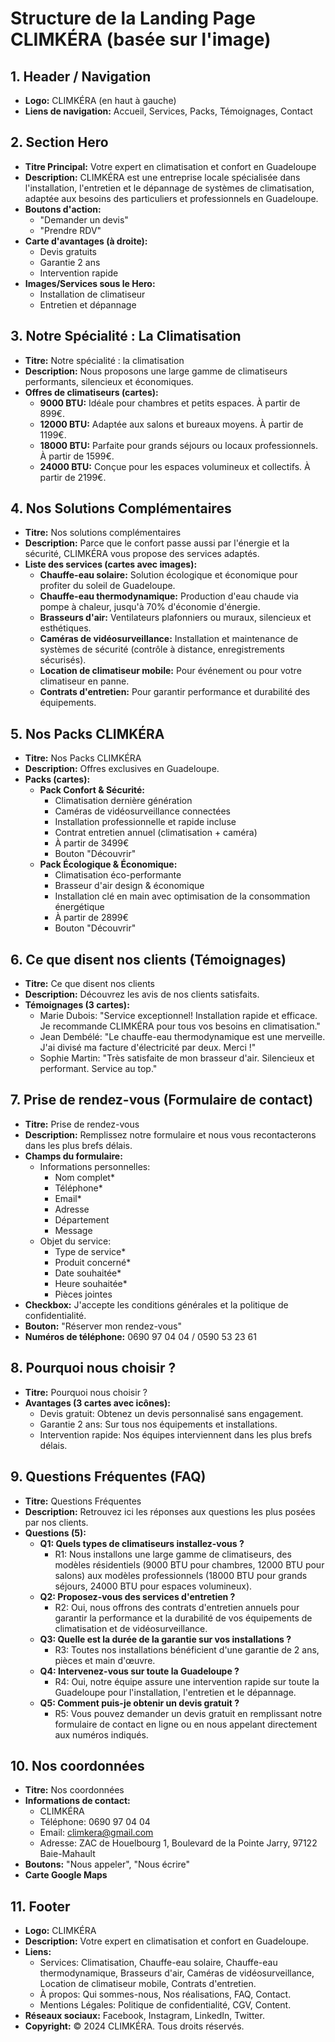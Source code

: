 # Structure de la Landing Page CLIMKÉRA (basée sur l'image)

## 1. Header / Navigation
*   **Logo:** CLIMKÉRA (en haut à gauche)
*   **Liens de navigation:** Accueil, Services, Packs, Témoignages, Contact

## 2. Section Hero
*   **Titre Principal:** Votre expert en climatisation et confort en Guadeloupe
*   **Description:** CLIMKÉRA est une entreprise locale spécialisée dans l'installation, l'entretien et le dépannage de systèmes de climatisation, adaptée aux besoins des particuliers et professionnels en Guadeloupe.
*   **Boutons d'action:**
    *   "Demander un devis"
    *   "Prendre RDV"
*   **Carte d'avantages (à droite):**
    *   Devis gratuits
    *   Garantie 2 ans
    *   Intervention rapide
*   **Images/Services sous le Hero:**
    *   Installation de climatiseur
    *   Entretien et dépannage

## 3. Notre Spécialité : La Climatisation
*   **Titre:** Notre spécialité : la climatisation
*   **Description:** Nous proposons une large gamme de climatiseurs performants, silencieux et économiques.
*   **Offres de climatiseurs (cartes):**
    *   **9000 BTU:** Idéale pour chambres et petits espaces. À partir de 899€.
    *   **12000 BTU:** Adaptée aux salons et bureaux moyens. À partir de 1199€.
    *   **18000 BTU:** Parfaite pour grands séjours ou locaux professionnels. À partir de 1599€.
    *   **24000 BTU:** Conçue pour les espaces volumineux et collectifs. À partir de 2199€.

## 4. Nos Solutions Complémentaires
*   **Titre:** Nos solutions complémentaires
*   **Description:** Parce que le confort passe aussi par l'énergie et la sécurité, CLIMKÉRA vous propose des services adaptés.
*   **Liste des services (cartes avec images):**
    *   **Chauffe-eau solaire:** Solution écologique et économique pour profiter du soleil de Guadeloupe.
    *   **Chauffe-eau thermodynamique:** Production d'eau chaude via pompe à chaleur, jusqu'à 70% d'économie d'énergie.
    *   **Brasseurs d'air:** Ventilateurs plafonniers ou muraux, silencieux et esthétiques.
    *   **Caméras de vidéosurveillance:** Installation et maintenance de systèmes de sécurité (contrôle à distance, enregistrements sécurisés).
    *   **Location de climatiseur mobile:** Pour événement ou pour votre climatiseur en panne.
    *   **Contrats d'entretien:** Pour garantir performance et durabilité des équipements.

## 5. Nos Packs CLIMKÉRA
*   **Titre:** Nos Packs CLIMKÉRA
*   **Description:** Offres exclusives en Guadeloupe.
*   **Packs (cartes):**
    *   **Pack Confort & Sécurité:**
        *   Climatisation dernière génération
        *   Caméras de vidéosurveillance connectées
        *   Installation professionnelle et rapide incluse
        *   Contrat entretien annuel (climatisation + caméra)
        *   À partir de 3499€
        *   Bouton "Découvrir"
    *   **Pack Écologique & Économique:**
        *   Climatisation éco-performante
        *   Brasseur d'air design & économique
        *   Installation clé en main avec optimisation de la consommation énergétique
        *   À partir de 2899€
        *   Bouton "Découvrir"

## 6. Ce que disent nos clients (Témoignages)
*   **Titre:** Ce que disent nos clients
*   **Description:** Découvrez les avis de nos clients satisfaits.
*   **Témoignages (3 cartes):**
    *   Marie Dubois: "Service exceptionnel! Installation rapide et efficace. Je recommande CLIMKÉRA pour tous vos besoins en climatisation."
    *   Jean Dembélé: "Le chauffe-eau thermodynamique est une merveille. J'ai divisé ma facture d'électricité par deux. Merci !"
    *   Sophie Martin: "Très satisfaite de mon brasseur d'air. Silencieux et performant. Service au top."

## 7. Prise de rendez-vous (Formulaire de contact)
*   **Titre:** Prise de rendez-vous
*   **Description:** Remplissez notre formulaire et nous vous recontacterons dans les plus brefs délais.
*   **Champs du formulaire:**
    *   Informations personnelles:
        *   Nom complet*
        *   Téléphone*
        *   Email*
        *   Adresse
        *   Département
        *   Message
    *   Objet du service:
        *   Type de service*
        *   Produit concerné*
        *   Date souhaitée*
        *   Heure souhaitée*
        *   Pièces jointes
*   **Checkbox:** J'accepte les conditions générales et la politique de confidentialité.
*   **Bouton:** "Réserver mon rendez-vous"
*   **Numéros de téléphone:** 0690 97 04 04 / 0590 53 23 61

## 8. Pourquoi nous choisir ?
*   **Titre:** Pourquoi nous choisir ?
*   **Avantages (3 cartes avec icônes):**
    *   Devis gratuit: Obtenez un devis personnalisé sans engagement.
    *   Garantie 2 ans: Sur tous nos équipements et installations.
    *   Intervention rapide: Nos équipes interviennent dans les plus brefs délais.

## 9. Questions Fréquentes (FAQ)
*   **Titre:** Questions Fréquentes
*   **Description:** Retrouvez ici les réponses aux questions les plus posées par nos clients.
*   **Questions (5):**
    *   **Q1: Quels types de climatiseurs installez-vous ?**
        *   R1: Nous installons une large gamme de climatiseurs, des modèles résidentiels (9000 BTU pour chambres, 12000 BTU pour salons) aux modèles professionnels (18000 BTU pour grands séjours, 24000 BTU pour espaces volumineux).
    *   **Q2: Proposez-vous des services d'entretien ?**
        *   R2: Oui, nous offrons des contrats d'entretien annuels pour garantir la performance et la durabilité de vos équipements de climatisation et de vidéosurveillance.
    *   **Q3: Quelle est la durée de la garantie sur vos installations ?**
        *   R3: Toutes nos installations bénéficient d'une garantie de 2 ans, pièces et main d'œuvre.
    *   **Q4: Intervenez-vous sur toute la Guadeloupe ?**
        *   R4: Oui, notre équipe assure une intervention rapide sur toute la Guadeloupe pour l'installation, l'entretien et le dépannage.
    *   **Q5: Comment puis-je obtenir un devis gratuit ?**
        *   R5: Vous pouvez demander un devis gratuit en remplissant notre formulaire de contact en ligne ou en nous appelant directement aux numéros indiqués.

## 10. Nos coordonnées
*   **Titre:** Nos coordonnées
*   **Informations de contact:**
    *   CLIMKÉRA
    *   Téléphone: 0690 97 04 04
    *   Email: climkera@gmail.com
    *   Adresse: ZAC de Houelbourg 1, Boulevard de la Pointe Jarry, 97122 Baie-Mahault
*   **Boutons:** "Nous appeler", "Nous écrire"
*   **Carte Google Maps**

## 11. Footer
*   **Logo:** CLIMKÉRA
*   **Description:** Votre expert en climatisation et confort en Guadeloupe.
*   **Liens:**
    *   Services: Climatisation, Chauffe-eau solaire, Chauffe-eau thermodynamique, Brasseurs d'air, Caméras de vidéosurveillance, Location de climatiseur mobile, Contrats d'entretien.
    *   À propos: Qui sommes-nous, Nos réalisations, FAQ, Contact.
    *   Mentions Légales: Politique de confidentialité, CGV, Content.
*   **Réseaux sociaux:** Facebook, Instagram, LinkedIn, Twitter.
*   **Copyright:** © 2024 CLIMKÉRA. Tous droits réservés.
